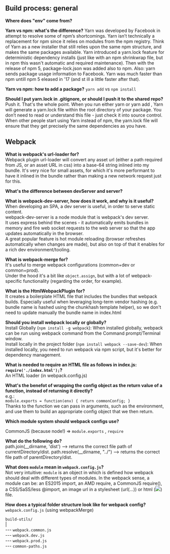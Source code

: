   
## Build process: general   

**Where does "env" come from?**

**Yarn vs npm: what's the difference?** 
Yarn was developed by Facebook in attempt to resolve some of npm’s shortcomings. Yarn isn’t technically a replacement for npm since it relies on modules from the npm registry. Think of Yarn as a new installer that still relies upon the same npm structure, and makes the same packages available. Yarn introduced a yarn.lock feature for deterministic dependency installs (just like with an npm shrinkwrap file, but in npm this wasn't automatic and required maintenance). Then with the release of npm 5, package-lock.json was added also to npm. 
Also: yarn sends package usage information to Facebook. Yarn was much faster than npm untill npm 5 eleased in '17 (and st ill a little faster after that).

**Yarn vs npm: how to add a package?**
`yarn add` vs `npm install`

**Should I put yarn.lock in .gitignore, or should I push it to the shared repo?**
Push it. That's the whole point. When you run either yarn or yarn add <package>, Yarn will generate a yarn.lock file within the root directory of your package. You don’t need to read or understand this file - just check it into source control. When other people start using Yarn instead of npm, the yarn.lock file will ensure that they get precisely the same dependencies as you have.


## Webpack 

  
**What is webpack's url-loader for?**  
Webpack plugin url-loader will convert any asset url (either a path required from JS, or an asset URL in css) into a base-64 string inlined into my bundle. 
It's very nice for small assets, for which it's more performant to have it inlined in the bundle rather than making a new network request just for this.  

**What's the difference between devServer and server?**   

**What is webpack-dev-server, how does it work, and why is it useful?** 
When developing an SPA, a dev server is useful, in order to serve static content.  
webpack-dev-server is a node module that is webpack's dev server.  
It uses express behind the scenes - it automatically emits bundles in memory and fire web socket requests to the web server so that the app updates automatically in the browser.  
A great popular feature is hot module reloading (browser refreshes automatically when changes are made), but also on top of that it enables for a rich dev environment/tooling.

**What is webpack-merge for?**   
It's useful to merge webpack configurations (common+dev or common+prod).  
Under the hood it's a bit like `object.assign`, but with a lot of webpack-specific functionality (regarding the order, for example).  

**What is the HtmlWebpackPlugin for?**   
It creates a boilerplate HTML file that includes the bundles that webpack builds. Especially useful when leveraging long-term vendor hashing (e.g. bundle name is hashed using the chunkhash template helper), so we don't need to update manually the bundle name in index.html

**Should you install webpack locally or globally?**  
Install Globally (`npm install -g webpack`):
When installed globally, webpack can be run using webpack command from the Command prompt/Terminal window.  
Install locally in the project folder (`npm install webpack --save-dev`):
When installed locally, you need to run webpack via npm script, but it's better for dependency management.

**What is needed to require an HTML file as follows in index.js: `require('./index.html');`?**  
An HTML loader (in webpack.config.js)  


**What's the benefot of wrapping the config object as the return value of a function, instead of returning it directly?**  
e.g.:  
`module.exports = function(env) {
  return commonConfig;
}`  
Thanks to the function we can pass in arguments, such as the environment, and use them to build an appropriate config object that we then return.  


**Which module system should webpack configs use?**    

CommonJS (because node!)
=> `module.exports` , `require`
 
 
**What do the following do?**     
path.join(__dirname, 'dist') --> returns the correct file path of currentDirectory/dist. 
path.resolve(__dirname, "../") --> returns the correct file path of parentDirectory/dist.  

**What does `module` mean in `webpack.config.js`?**  
Not very intuitive: `module` is an object in which is defined how webpack should deal with different types of modules. In the webpack sense, a module can be: an ES2015 import, an AMD require, a CommonJS require(), a CSS/SaSS/less @import, an image url in a stylesheet (url(...)) or html (<img src=...>) file.  

**How does a typical folder structure look like for webpack config?**  
`webpack.config.js`  (using webpackMerge)  

`build-utils/`   
|  
--- `webpack.common.js`  
--- `webpack.dev.js`  
--- `webpack.prod.js`  
--- `common-paths.js`
 

